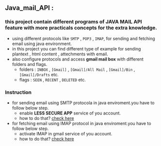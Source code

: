 ## Java_mail_API :
### this project contain different programs of JAVA MAIL API feature with more practicals concepts for the extra knowledge.
   - using different protocols like `SMTP` , `POP3` , `IMAP`, for sending and fetching email using java environment.
   - in this project you can find different type of example for sending plantext , html content , attechments with email.
   - also configure protocols and access **gmail mail box** with different folders and flags.
        - folders : `INBOX` , `[Gmail]` , `[Gmail]/All Mail` , `[Gmail]/Bin` , `[Gmail]/Drafts` etc.
        - flags   : `SEEN` , `RECENT` , `DELETED` etc.

### Instruction
- for sending email using SMTP protocola in java enviroment.you have to follow below step.
    - enable **LESS SECURE APP** service of you account. 
    - how to do that? [check here](https://support.google.com/accounts/answer/6010255?hl=en)
- for fetching email using IMAP protocol in java enviroment.you have to follow below step.
    - activate IMAP in gmail service of you account.
    - how to do that? [check here](https://support.google.com/mail/answer/7126229?hl=en)
